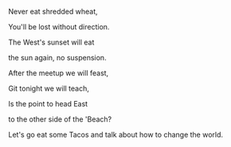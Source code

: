 Never eat shredded wheat,

You'll be lost without direction.

The West's sunset will eat

the sun again, no suspension.


After the meetup we will feast,

Git tonight we will teach,

Is the point to head East

to the other side of the 'Beach?


Let's go eat some Tacos and talk about how to change the world.

